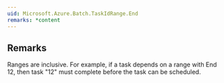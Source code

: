 ```yaml
---  
uid: Microsoft.Azure.Batch.TaskIdRange.End  
remarks: *content  
---  
```

  
## Remarks  
 Ranges are inclusive. For example, if a task depends on a range with End 12, then task "12" must complete before              the task can be scheduled.